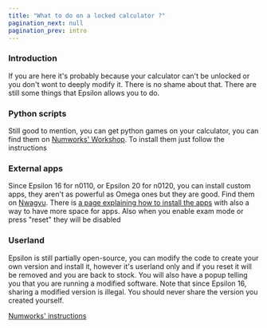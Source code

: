 ```yaml
---
title: "What to do on a locked calculator ?"
pagination_next: null
pagination_prev: intro
---
```


### Introduction

If you are here it's probably because your calculator can't be unlocked or you don't wont to deeply modify it. There is no shame about that.
There are still some things that Epsilon allows you to do.

### Python scripts

Still good to mention, you can get python games on your calculator, you can find them on [Numworks' Workshop](https://my.numworks.com/python/). To install them just follow the instructions

### External apps

Since Epsilon 16 for n0110, or Epsilon 20 for n0120, you can install custom apps, they aren't as powerful as Omega ones but they are good. Find them on [Nwagyu](https://www.nwagyu.com/).
There is [a page explaining how to install the apps](https://www.nwagyu.com/pages/how-to/) with also a way to have more space for apps.
Also when you enable exam mode or press "reset" they will be disabled

### Userland

Epsilon is still partially open-source, you can modify the code to create your own version and install it, however it's userland only and if you reset it will be removed and you are back to stock. You will also have a popup telling you that you are running a modified software.
Note that since Epsilon 16, sharing a modified version is illegal. You should never share the version you created yourself.

[Numworks' instructions](https://www.numworks.com/resources/engineering/software/build/)
